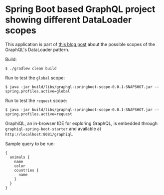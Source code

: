 # Spring Boot based GraphQL project showing different DataLoader scopes

This application is part of [this blog post]() about the possible scopes of the GraphQL's DataLoader pattern.

Build:
```
$ ./gradlew clean build
```
Run to test the `global` scope:
```
$ java -jar build/libs/graphql-springboot-scope-0.0.1-SNAPSHOT.jar --spring.profiles.active=global
```

Run to test the `request` scope:
```
$ java -jar build/libs/graphql-springboot-scope-0.0.1-SNAPSHOT.jar --spring.profiles.active=request
```

GraphiQL, an in-browser IDE for exploring GraphQL, is embedded through `graphiql-spring-boot-starter`
and available at `http://localhost:8081/graphiql`.

Sample query to be run:

```
{
  animals {
    name
    color
    countries {
      name
    }
  }
}
```